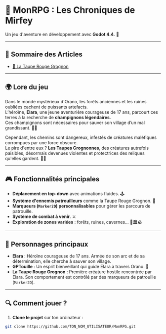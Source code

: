 # 🌌 **MonRPG : Les Chroniques de Mirfey**

Un jeu d'aventure en développement avec **Godot 4.4**. 🌟

---

## 📂 Sommaire des Articles

- [🦦 La Taupe Rouge Grognon](./articles/mole-enemy.md)

---

## 🌍 **Lore du jeu**

Dans le monde mystérieux d'Orano, les forêts anciennes et les ruines oubliées cachent de puissants artefacts.  
L’héroïne, **Elara**, une jeune aventurière courageuse de 17 ans, parcourt ces terres à la recherche de **champignons légendaires**.  
Ces champignons sont nécessaires pour sauver son village d’un mal grandissant. 🌱✨

Cependant, les chemins sont dangereux, infestés de créatures maléfiques corrompues par une force obscure.  
Le pire d'entre eux ? **Les Taupes Grognonnes**, des créatures autrefois paisibles, désormais devenues violentes et protectrices des reliques qu'elles gardent. 🦦😈

---

## 🎮 **Fonctionnalités principales**

- **Déplacement en top-down** avec animations fluides. 🕹️
- **Système d'ennemis patrouilleurs** comme la Taupe Rouge Grognon. 🦦
- **Marqueurs (`Marker2D`) personnalisables** pour gérer les parcours de patrouille.
- **Système de combat à venir**. ⚔️
- **Exploration de zones variées** : forêts, ruines, cavernes... 🌳🏛️🪨

---

## 🦦 **Personnages principaux**

- **Elara** : Héroïne courageuse de 17 ans. Armée de son arc et de sa détermination, elle cherche à sauver son village.
- **GPTouille** : Un esprit bienveillant qui guide Elara à travers Orano. 🐉
- **La Taupe Rouge Grognon** : Première créature hostile rencontrée par Elara. Son comportement est contrôlé par des marqueurs de patrouille (`Marker2D`).

---

## 🔍 **Comment jouer ?**

1. **Clone le projet** sur ton ordinateur :

```bash
git clone https://github.com/TON_NOM_UTILISATEUR/MonRPG.git

```

